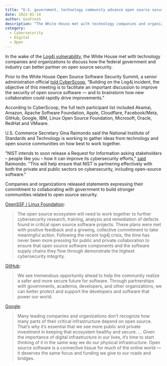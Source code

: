 ```yaml
---
title: "U.S. government, technology community advance open source security collaboration efforts"
date: 2022-01-14 
author: GovFresh
description: "The White House met with technology companies and organizations to discuss how the federal government and industry can better partner on open source security."
category:
  - Cybersecurity
  - Digital
  - Open
---
```


In the wake of the [Log4j vulnerability](https://en.wikipedia.org/wiki/Log4j), the White House met with technology companies and organizations to discuss how the federal government and industry can better partner on open source security.

Prior to the White House Open Source Software Security Summit, a senior administration official [told CyberScoop](https://www.cyberscoop.com/white-house-log4j-open-source-software-security/), “Building on the Log4j incident, the objective of this meeting is to facilitate an important discussion to improve the security of open source software — and to brainstorm how new collaboration could rapidly drive improvements."

According to CyberScoop, the full tech participant list included Akamai, Amazon, Apache Software Foundation, Apple, Cloudflare, Facebook/Meta, GitHub, Google, IBM, Linux Open Source Foundation, Microsoft, Oracle, RedHat and VMware.

U.S. Commerce Secretary Gina Raimondo said the National Institute of Standards and Technology is working to gather ideas from technology and open source communities on how best to work together.

"NIST intends to soon release a Request for Information asking stakeholders – people like you – how it can improve its cybersecurity efforts," [said](https://www.commerce.gov/news/speeches/2022/01/remarks-us-commerce-secretary-gina-m-raimondo-white-house-open-source) Raimondo. "This will help ensure that NIST is partnering effectively with both the private and public sectors on cybersecurity, including open-source software."

Companies and organizations released statements expressing their commitment to collaborating with government to build stronger communities related to open source security.

[OpenSSF / Linux Foundation](https://openssf.org/blog/2022/01/13/the-openssf-and-the-linux-foundation-address-software-supply-chain-security-challenges-at-white-house-summit/):

> The open source ecosystem will need to work together to further cybersecurity research, training, analysis and remediation of defects found in critical open source software projects. These plans were met with positive feedback and a growing, collective commitment to take meaningful action. Following the recent log4j crisis, the time has never been more pressing for public and private collaboration to ensure that open source software components and the software supply chains they flow through demonstrate the highest cybersecurity integrity.

[GitHub](https://github.blog/2022-01-13-open-source-software-security-summit-securing-the-worlds-code-together/):

> We see tremendous opportunity ahead to help the community realize a safer and more secure future for software. Through partnerships with governments, academia, developers, and other organizations, we can better protect and support the developers and software that power our world.

[Google](https://blog.google/technology/safety-security/making-open-source-software-safer-and-more-secure/):

> Many leading companies and organizations don’t recognize how many parts of their critical infrastructure depend on open source. That’s why it’s essential that we see more public and private investment in keeping that ecosystem healthy and secure. ... Given the importance of digital infrastructure in our lives, it’s time to start thinking of it in the same way we do our physical infrastructure. Open source software is a connective tissue for much of the online world — it deserves the same focus and funding we give to our roads and bridges.